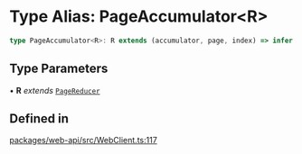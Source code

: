 # Type Alias: PageAccumulator\<R\>

```ts
type PageAccumulator<R>: R extends (accumulator, page, index) => infer A ? A : never;
```

## Type Parameters

• **R** *extends* [`PageReducer`](../interfaces/PageReducer.md)

## Defined in

[packages/web-api/src/WebClient.ts:117](https://github.com/slackapi/node-slack-sdk/blob/main/packages/web-api/src/WebClient.ts#L117)
